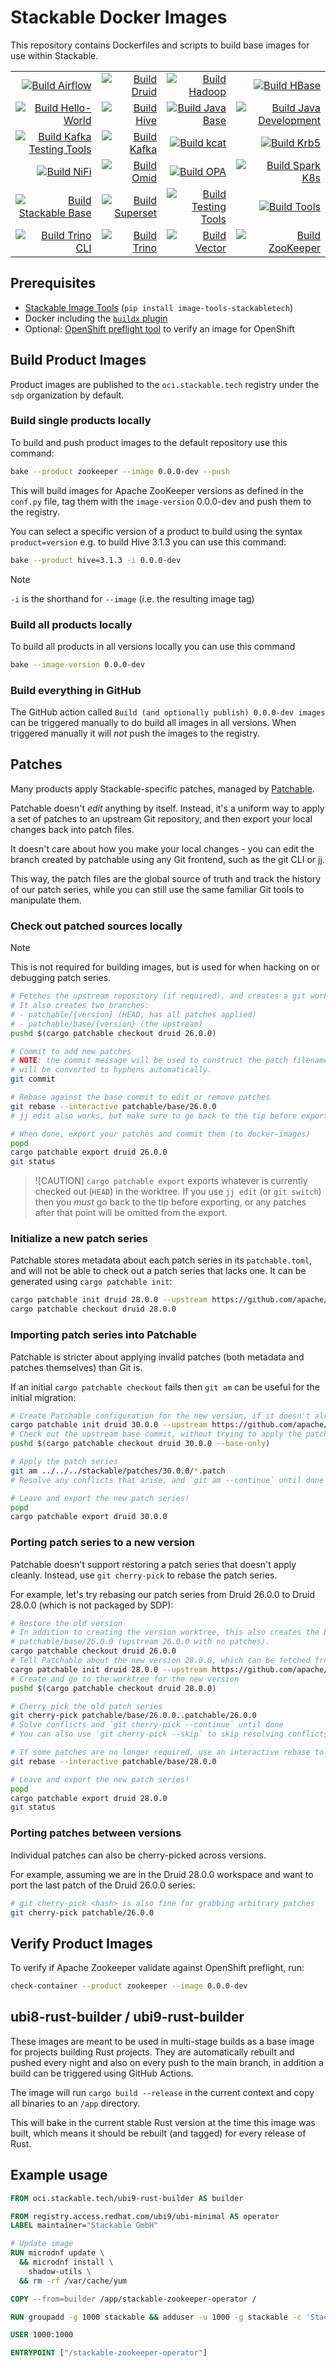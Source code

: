 # Stackable Docker Images

This repository contains Dockerfiles and scripts to build base images for use within Stackable.

<!-- start:badges: autogenerated by .scripts/update_readme_badges.sh -->
| | | | |
| -: | -: | -: | -: |
| [![Build Airflow]][build_airflow.yaml] | [![Build Druid]][build_druid.yaml] | [![Build Hadoop]][build_hadoop.yaml] | [![Build HBase]][build_hbase.yaml] |
| [![Build Hello-World]][build_hello-world.yaml] | [![Build Hive]][build_hive.yaml] | [![Build Java Base]][build_java-base.yaml] | [![Build Java Development]][build_java-devel.yaml] |
| [![Build Kafka Testing Tools]][build_kafka-testing-tools.yaml] | [![Build Kafka]][build_kafka.yaml] | [![Build kcat]][build_kcat.yaml] | [![Build Krb5]][build_krb5.yaml] |
| [![Build NiFi]][build_nifi.yaml] | [![Build Omid]][build_omid.yaml] | [![Build OPA]][build_opa.yaml] | [![Build Spark K8s]][build_spark-k8s.yaml] |
| [![Build Stackable Base]][build_stackable-base.yaml] | [![Build Superset]][build_superset.yaml] | [![Build Testing Tools]][build_testing-tools.yaml] | [![Build Tools]][build_tools.yaml] |
| [![Build Trino CLI]][build_trino-cli.yaml] | [![Build Trino]][build_trino.yaml] | [![Build Vector]][build_vector.yaml] | [![Build ZooKeeper]][build_zookeeper.yaml] |
<!-- end:badges -->

## Prerequisites

* [Stackable Image Tools](https://github.com/stackabletech/image-tools) (`pip install image-tools-stackabletech`)
* Docker including the [`buildx` plugin](https://github.com/docker/buildx)
* Optional: [OpenShift preflight tool](https://github.com/redhat-openshift-ecosystem/openshift-preflight) to verify an image for OpenShift

## Build Product Images

Product images are published to the `oci.stackable.tech` registry under the `sdp` organization by default.

### Build single products locally

To build and push product images to the default repository use this command:

```sh
bake --product zookeeper --image 0.0.0-dev --push
```

This will build images for Apache ZooKeeper versions as defined in the `conf.py` file, tag them with the `image-version` 0.0.0-dev and push them to the registry.

You can select a specific version of a product to build using the syntax `product=version` e.g. to build Hive 3.1.3 you can use this command:

```sh
bake --product hive=3.1.3 -i 0.0.0-dev
```

> [!NOTE]
> `-i` is the shorthand for `--image` (i.e. the resulting image tag)

### Build all products locally

To build all products in all versions locally you can use this command

```sh
bake --image-version 0.0.0-dev
```

### Build everything in GitHub

The GitHub action called `Build (and optionally publish) 0.0.0-dev images` can be triggered manually to do build all images in all versions.
When triggered manually it will _not_ push the images to the registry.

## Patches

Many products apply Stackable-specific patches, managed by [Patchable](rust/patchable).

Patchable doesn't _edit_ anything by itself. Instead, it's a uniform way to apply a set of patches
to an upstream Git repository, and then export your local changes back into patch files.

It doesn't care about how you make your local changes - you can edit the branch created by
patchable using any Git frontend, such as the git CLI or [jj](https://jj-vcs.github.io/jj/latest/).

This way, the patch files are the global source of truth and track the history of our patch series,
while you can still use the same familiar Git tools to manipulate them.

### Check out patched sources locally

> [!NOTE]
> This is not required for building images, but is used for when hacking on or debugging patch series.

```sh
# Fetches the upstream repository (if required), and creates a git worktree to work with it
# It also creates two branches:
# - patchable/{version} (HEAD, has all patches applied)
# - patchable/base/{version} (the upstream)
pushd $(cargo patchable checkout druid 26.0.0)

# Commit to add new patches
# NOTE: the commit message will be used to construct the patch filename. Spaces
# will be converted to hyphens automatically.
git commit

# Rebase against the base commit to edit or remove patches
git rebase --interactive patchable/base/26.0.0
# jj edit also works, but make sure to go back to the tip before exporting

# When done, export your patches and commit them (to docker-images)
popd
cargo patchable export druid 26.0.0
git status
```

> ![CAUTION]
> `cargo patchable export` exports whatever is currently checked out (`HEAD`) in the worktree.
> If you use `jj edit` (or `git switch`) then you _must_ go back to the tip before exporting, or
> any patches after that point will be omitted from the export.

### Initialize a new patch series

Patchable stores metadata about each patch series in its `patchable.toml`, and will not be able to check out
a patch series that lacks one. It can be generated using `cargo patchable init`:

```sh
cargo patchable init druid 28.0.0 --upstream https://github.com/apache/druid.git --base druid-28.0.0
cargo patchable checkout druid 28.0.0
```

### Importing patch series into Patchable

Patchable is stricter about applying invalid patches (both metadata and patches themselves) than Git is.

If an initial `cargo patchable checkout` fails then `git am` can be useful for the initial migration:

```sh
# Create Patchable configuration for the new version, if it doesn't already exist
cargo patchable init druid 30.0.0 --upstream https://github.com/apache/druid.git --base druid-30.0.0
# Check out the upstream base commit, without trying to apply the patches
pushd $(cargo patchable checkout druid 30.0.0 --base-only)

# Apply the patch series
git am ../../../stackable/patches/30.0.0/*.patch
# Resolve any conflicts that arise, and `git am --continue` until done

# Leave and export the new patch series!
popd
cargo patchable export druid 30.0.0
```

### Porting patch series to a new version

Patchable doesn't support restoring a patch series that doesn't apply cleanly. Instead, use `git cherry-pick` to rebase the patch series.

For example, let's try rebasing our patch series from Druid 26.0.0 to Druid 28.0.0 (which is not packaged by SDP):

```sh
# Restore the old version
# In addition to creating the version worktree, this also creates the branches patchable/26.0.0 (26.0.0 with our patches applied) and
# patchable/base/26.0.0 (upstream 26.0.0 with no patches).
cargo patchable checkout druid 26.0.0
# Tell Patchable about the new version 28.0.0, which can be fetched from https://github.com/apache/druid.git, and has the tag druid-28.0.0
cargo patchable init druid 28.0.0 --upstream https://github.com/apache/druid.git --base druid-28.0.0
# Create and go to the worktree for the new version
pushd $(cargo patchable checkout druid 28.0.0)

# Cherry pick the old patch series
git cherry-pick patchable/base/26.0.0..patchable/26.0.0
# Solve conflicts and `git cherry-pick --continue` until done
# You can also use `git cherry-pick --skip` to skip resolving conflicts for patches that are no longer required

# If some patches are no longer required, use an interactive rebase to remove them (or do other cleanup)
git rebase --interactive patchable/base/28.0.0

# Leave and export the new patch series!
popd
cargo patchable export druid 28.0.0
git status
```

### Porting patches between versions

Individual patches can also be cherry-picked across versions.

For example, assuming we are in the Druid 28.0.0 workspace and want to port the last patch of the Druid 26.0.0 series:

```sh
# git cherry-pick <hash> is also fine for grabbing arbitrary patches
git cherry-pick patchable/26.0.0
```

## Verify Product Images

To verify if Apache Zookeeper validate against OpenShift preflight, run:

```sh
check-container --product zookeeper --image 0.0.0-dev
```

## ubi8-rust-builder / ubi9-rust-builder

These images are meant to be used in multi-stage builds as a base image for projects building Rust projects.
They are automatically rebuilt and pushed every night and also on every push to the main branch, in addition a build can be triggered using GitHub Actions.

The image will run `cargo build --release` in the current context and copy all binaries to an `/app` directory.

This will bake in the current stable Rust version at the time this image was built, which means it should be rebuilt (and tagged) for every release of Rust.

## Example usage

```dockerfile
FROM oci.stackable.tech/ubi9-rust-builder AS builder

FROM registry.access.redhat.com/ubi9/ubi-minimal AS operator
LABEL maintainer="Stackable GmbH"

# Update image
RUN microdnf update \
  && microdnf install \
    shadow-utils \
  && rm -rf /var/cache/yum

COPY --from=builder /app/stackable-zookeeper-operator /

RUN groupadd -g 1000 stackable && adduser -u 1000 -g stackable -c 'Stackable Operator' stackable

USER 1000:1000

ENTRYPOINT ["/stackable-zookeeper-operator"]
```

<!-- start:links: autogenerated by .scripts/update_readme_badges.sh -->
[Build Airflow]: https://github.com/stackabletech/docker-images/actions/workflows/build_airflow.yaml/badge.svg
[build_airflow.yaml]: https://github.com/stackabletech/docker-images/actions/workflows/build_airflow.yaml
[Build Druid]: https://github.com/stackabletech/docker-images/actions/workflows/build_druid.yaml/badge.svg
[build_druid.yaml]: https://github.com/stackabletech/docker-images/actions/workflows/build_druid.yaml
[Build Hadoop]: https://github.com/stackabletech/docker-images/actions/workflows/build_hadoop.yaml/badge.svg
[build_hadoop.yaml]: https://github.com/stackabletech/docker-images/actions/workflows/build_hadoop.yaml
[Build HBase]: https://github.com/stackabletech/docker-images/actions/workflows/build_hbase.yaml/badge.svg
[build_hbase.yaml]: https://github.com/stackabletech/docker-images/actions/workflows/build_hbase.yaml
[Build Hello-World]: https://github.com/stackabletech/docker-images/actions/workflows/build_hello-world.yaml/badge.svg
[build_hello-world.yaml]: https://github.com/stackabletech/docker-images/actions/workflows/build_hello-world.yaml
[Build Hive]: https://github.com/stackabletech/docker-images/actions/workflows/build_hive.yaml/badge.svg
[build_hive.yaml]: https://github.com/stackabletech/docker-images/actions/workflows/build_hive.yaml
[Build Java Base]: https://github.com/stackabletech/docker-images/actions/workflows/build_java-base.yaml/badge.svg
[build_java-base.yaml]: https://github.com/stackabletech/docker-images/actions/workflows/build_java-base.yaml
[Build Java Development]: https://github.com/stackabletech/docker-images/actions/workflows/build_java-devel.yaml/badge.svg
[build_java-devel.yaml]: https://github.com/stackabletech/docker-images/actions/workflows/build_java-devel.yaml
[Build Kafka Testing Tools]: https://github.com/stackabletech/docker-images/actions/workflows/build_kafka-testing-tools.yaml/badge.svg
[build_kafka-testing-tools.yaml]: https://github.com/stackabletech/docker-images/actions/workflows/build_kafka-testing-tools.yaml
[Build Kafka]: https://github.com/stackabletech/docker-images/actions/workflows/build_kafka.yaml/badge.svg
[build_kafka.yaml]: https://github.com/stackabletech/docker-images/actions/workflows/build_kafka.yaml
[Build kcat]: https://github.com/stackabletech/docker-images/actions/workflows/build_kcat.yaml/badge.svg
[build_kcat.yaml]: https://github.com/stackabletech/docker-images/actions/workflows/build_kcat.yaml
[Build Krb5]: https://github.com/stackabletech/docker-images/actions/workflows/build_krb5.yaml/badge.svg
[build_krb5.yaml]: https://github.com/stackabletech/docker-images/actions/workflows/build_krb5.yaml
[Build NiFi]: https://github.com/stackabletech/docker-images/actions/workflows/build_nifi.yaml/badge.svg
[build_nifi.yaml]: https://github.com/stackabletech/docker-images/actions/workflows/build_nifi.yaml
[Build Omid]: https://github.com/stackabletech/docker-images/actions/workflows/build_omid.yaml/badge.svg
[build_omid.yaml]: https://github.com/stackabletech/docker-images/actions/workflows/build_omid.yaml
[Build OPA]: https://github.com/stackabletech/docker-images/actions/workflows/build_opa.yaml/badge.svg
[build_opa.yaml]: https://github.com/stackabletech/docker-images/actions/workflows/build_opa.yaml
[Build Spark K8s]: https://github.com/stackabletech/docker-images/actions/workflows/build_spark-k8s.yaml/badge.svg
[build_spark-k8s.yaml]: https://github.com/stackabletech/docker-images/actions/workflows/build_spark-k8s.yaml
[Build Stackable Base]: https://github.com/stackabletech/docker-images/actions/workflows/build_stackable-base.yaml/badge.svg
[build_stackable-base.yaml]: https://github.com/stackabletech/docker-images/actions/workflows/build_stackable-base.yaml
[Build Superset]: https://github.com/stackabletech/docker-images/actions/workflows/build_superset.yaml/badge.svg
[build_superset.yaml]: https://github.com/stackabletech/docker-images/actions/workflows/build_superset.yaml
[Build Testing Tools]: https://github.com/stackabletech/docker-images/actions/workflows/build_testing-tools.yaml/badge.svg
[build_testing-tools.yaml]: https://github.com/stackabletech/docker-images/actions/workflows/build_testing-tools.yaml
[Build Tools]: https://github.com/stackabletech/docker-images/actions/workflows/build_tools.yaml/badge.svg
[build_tools.yaml]: https://github.com/stackabletech/docker-images/actions/workflows/build_tools.yaml
[Build Trino CLI]: https://github.com/stackabletech/docker-images/actions/workflows/build_trino-cli.yaml/badge.svg
[build_trino-cli.yaml]: https://github.com/stackabletech/docker-images/actions/workflows/build_trino-cli.yaml
[Build Trino]: https://github.com/stackabletech/docker-images/actions/workflows/build_trino.yaml/badge.svg
[build_trino.yaml]: https://github.com/stackabletech/docker-images/actions/workflows/build_trino.yaml
[Build Vector]: https://github.com/stackabletech/docker-images/actions/workflows/build_vector.yaml/badge.svg
[build_vector.yaml]: https://github.com/stackabletech/docker-images/actions/workflows/build_vector.yaml
[Build ZooKeeper]: https://github.com/stackabletech/docker-images/actions/workflows/build_zookeeper.yaml/badge.svg
[build_zookeeper.yaml]: https://github.com/stackabletech/docker-images/actions/workflows/build_zookeeper.yaml
<!-- end:links -->
